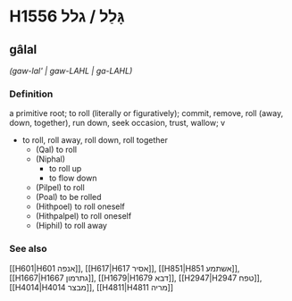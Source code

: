 # H1556 גָּלַל / גלל

## gâlal

_(gaw-lal' | ɡaw-LAHL | ɡa-LAHL)_

### Definition

a primitive root; to roll (literally or figuratively); commit, remove, roll (away, down, together), run down, seek occasion, trust, wallow; v

- to roll, roll away, roll down, roll together
  - (Qal) to roll
  - (Niphal)
    - to roll up
    - to flow down
  - (Pilpel) to roll
  - (Poal) to be rolled
  - (Hithpoel) to roll oneself
  - (Hithpalpel) to roll oneself
  - (Hiphil) to roll away

### See also

[[H601|H601 אנפה]], [[H617|H617 אסיר]], [[H851|H851 אשתמע]], [[H1667|H1667 גתרמון]], [[H1679|H1679 דבא]], [[H2947|H2947 טפח]], [[H4014|H4014 מבצר]], [[H4811|H4811 מריה]]
